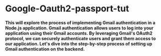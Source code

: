 # Google-Oauth2-passport-tut

#### This will explore the process of implementing Gmail authentication in a Node.js application. Gmail authentication allows users to log into your application using their Gmail accounts. By leveraging Gmail's OAuth2 protocol, we can securely authenticate users and grant them access to our application. Let's dive into the step-by-step process of setting up Gmail authentication on the backend.
